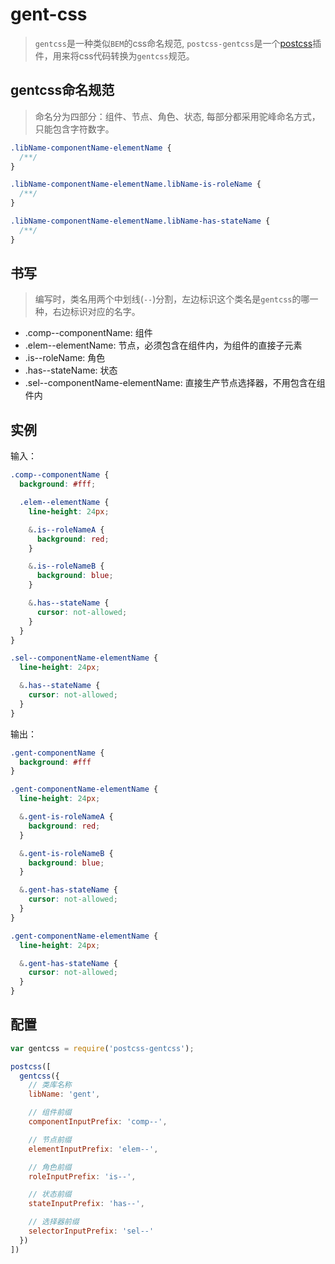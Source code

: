 # gent-css

> `gentcss`是一种类似`BEM`的css命名规范, `postcss-gentcss`是一个[postcss](https://github.com/postcss/postcss)插件，用来将css代码转换为`gentcss`规范。

## gentcss命名规范

> 命名分为四部分：组件、节点、角色、状态, 每部分都采用驼峰命名方式，只能包含字符数字。

```css
.libName-componentName-elementName {
  /**/
}

.libName-componentName-elementName.libName-is-roleName {
  /**/
}

.libName-componentName-elementName.libName-has-stateName {
  /**/
}
```

## 书写

> 编写时，类名用两个中划线(`--`)分割，左边标识这个类名是`gentcss`的哪一种，右边标识对应的名字。

- .comp--componentName: 组件
- .elem--elementName: 节点，必须包含在组件内，为组件的直接子元素
- .is--roleName: 角色
- .has--stateName: 状态
- .sel--componentName-elementName: 直接生产节点选择器，不用包含在组件内

## 实例

输入：
```scss
.comp--componentName {
  background: #fff;

  .elem--elementName {
    line-height: 24px;

    &.is--roleNameA {
      background: red;
    }

    &.is--roleNameB {
      background: blue;
    }

    &.has--stateName {
      cursor: not-allowed;
    }
  }
}

.sel--componentName-elementName {
  line-height: 24px;

  &.has--stateName {
    cursor: not-allowed;
  }
}
```

输出：
```scss
.gent-componentName {
  background: #fff
}

.gent-componentName-elementName {
  line-height: 24px;

  &.gent-is-roleNameA {
    background: red;
  }

  &.gent-is-roleNameB {
    background: blue;
  }

  &.gent-has-stateName {
    cursor: not-allowed;
  }
}

.gent-componentName-elementName {
  line-height: 24px;

  &.gent-has-stateName {
    cursor: not-allowed;
  }
}
```

## 配置

```js
var gentcss = require('postcss-gentcss');

postcss([
  gentcss({
    // 类库名称
    libName: 'gent',

    // 组件前缀
    componentInputPrefix: 'comp--',

    // 节点前缀
    elementInputPrefix: 'elem--',

    // 角色前缀
    roleInputPrefix: 'is--',

    // 状态前缀
    stateInputPrefix: 'has--',

    // 选择器前缀
    selectorInputPrefix: 'sel--'
  })
])
```

